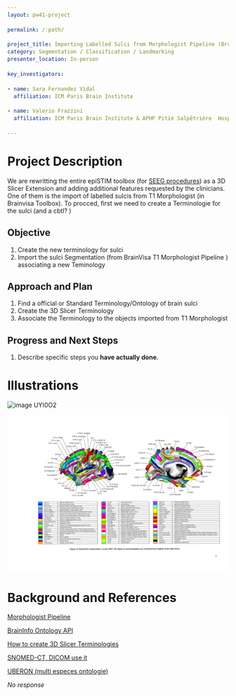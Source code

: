 ```yaml
---
layout: pw41-project

permalink: /:path/

project_title: Importing Labelled Sulci from Morphologist Pipeline (Brainvisa). Creating a new 3D Slicer terminologie
category: Segmentation / Classification / Landmarking
presenter_location: In-person

key_investigators:

- name: Sara Fernandez Vidal
  affiliation: ICM Paris Brain Institute

- name: Valerio Frazzini
  affiliation: ICM Paris Brain Institute & APHP Pitié Salpêtrière  Hospital

---
```


# Project Description

<!-- Add a short paragraph describing the project. -->


We are rewritting the entire epiSTIM toolbox (for [SEEG procedures](https://en.wikipedia.org/wiki/Stereoelectroencephalography)) as a 3D Slicer Extension and adding additional features requested by the clinicians. One of them is the import of labelled sulcis from T1 Morphologist (in Brainvisa Toolbox). To procced, first we need to create a Terminologie for the sulci (and a cbtl? )





## Objective

<!-- Describe here WHAT you would like to achieve (what you will have as end result). -->


1. Create the new terminology for sulci
2. Import the sulci Segmentation (from BrainVisa T1 Morphologist Pipeline )  associating a new Teminology




## Approach and Plan

<!-- Describe here HOW you would like to achieve the objectives stated above. -->


1. Find a official or Standard Terminology/Ontology of brain sulci
2. Create the 3D Slicer Terminology
3. Associate the Terminology to the objects imported from T1 Morphologist




## Progress and Next Steps

<!-- Update this section as you make progress, describing of what you have ACTUALLY DONE.
     If there are specific steps that you could not complete then you can describe them here, too. -->


1. Describe specific steps you **have actually done**.




# Illustrations

<!-- Add pictures and links to videos that demonstrate what has been accomplished. -->


![image UYI0O2](https://github.com/NA-MIC/ProjectWeek/assets/26764989/aaa4d7a3-1203-4302-8eec-9d29af51a377)


![nomenclature_translation](nomenclature_translation.png)

# Background and References

<!-- If you developed any software, include link to the source code repository.
     If possible, also add links to sample data, and to any relevant publications. -->
[Morphologist Pipeline](https://brainvisa.info/web/morphologist.html)

[BrainInfo Ontology API](http://braininfo.rprc.washington.edu/nnont.aspx)

[How to create 3D Slicer Terminologies](https://github.com/lassoan/SlicerMONAIAuto3DSeg/blob/main/UsingStandardTerminology.md)

[SNOMED-CT, DICOM use it](https://browser.ihtsdotools.org/?perspective=full&conceptId1=279348008&edition=MAIN/2024-06-01&release=&languages=en)

[UBERON (multi especes ontologie)](https://obophenotype.github.io/uberon/current_release/)


_No response_

